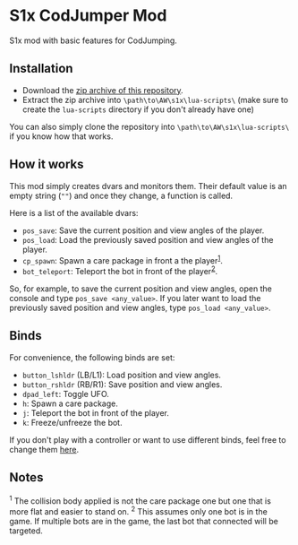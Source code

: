 # S1x CodJumper Mod
S1x mod with basic features for CodJumping.

## Installation
- Download the [zip archive of this repository](https://github.com/ClementDreptin/s1x-cj/archive/refs/heads/master.zip).
- Extract the zip archive into `\path\to\AW\s1x\lua-scripts\` (make sure to create the `lua-scripts` directory if you don't already have one)

You can also simply clone the repository into `\path\to\AW\s1x\lua-scripts\` if you know how that works.

## How it works
This mod simply creates dvars and monitors them. Their default value is an empty string (`""`) and once they change, a function is called.

Here is a list of the available dvars:
- `pos_save`: Save the current position and view angles of the player.
- `pos_load`: Load the previously saved position and view angles of the player.
- `cp_spawn`: Spawn a care package in front a the player<sup>[1](#notes)</sup>.
- `bot_teleport`: Teleport the bot in front of the player<sup>[2](#notes)</sup>.

So, for example, to save the current position and view angles, open the console and type `pos_save <any_value>`. If you later want to load the previously saved position and view angles, type `pos_load <any_value>`.

## Binds
For convenience, the following binds are set:
- `button_lshldr` (LB/L1): Load position and view angles.
- `button_rshldr` (RB/R1): Save position and view angles.
- `dpad_left`: Toggle UFO.
- `h`: Spawn a care package.
- `j`: Teleport the bot in front of the player.
- `k`: Freeze/unfreeze the bot.

If you don't play with a controller or want to use different binds, feel free to change them [here](/src/binds.lua).

## Notes
<sup>1</sup> The collision body applied is not the care package one but one that is more flat and easier to stand on.
<sup>2</sup> This assumes only one bot is in the game. If multiple bots are in the game, the last bot that connected will be targeted.
